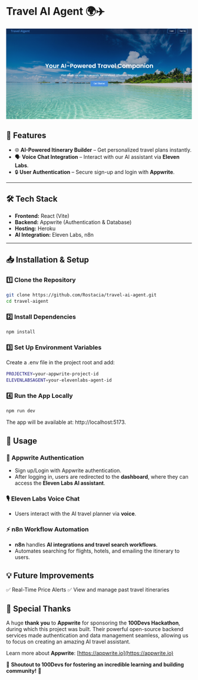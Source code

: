 # **Travel AI Agent** 🌍✈️ 

<img src="public/TravelAI.png"/>

## **🚀 Features**
- 🌐 **AI-Powered Itinerary Builder** – Get personalized travel plans instantly.  
- 🗣️ **Voice Chat Integration** – Interact with our AI assistant via **Eleven Labs**.  
- 🔒 **User Authentication** – Secure sign-up and login with **Appwrite**.  

---

## **🛠️ Tech Stack**
- **Frontend:** React (Vite)  
- **Backend:** Appwrite (Authentication & Database)  
- **Hosting:** Heroku  
- **AI Integration:** Eleven Labs, n8n  

---

## **📥 Installation & Setup**
### **1️⃣ Clone the Repository**
```sh
git clone https://github.com/Rostacia/travel-ai-agent.git
cd travel-aigent
```

### **2️⃣ Install Dependencies**
```sh
npm install
```

### **3️⃣ Set Up Environment Variables**
Create a .env file in the project root and add:

```sh
PROJECTKEY=your-appwrite-project-id
ELEVENLABSAGENT=your-elevenlabs-agent-id
```

### **4️⃣ Run the App Locally**  
```sh
npm run dev
```
The app will be available at: http://localhost:5173.

## 📝 Usage

### 🔑 Appwrite Authentication  
- Sign up/Login with Appwrite authentication.  
- After logging in, users are redirected to the **dashboard**, where they can access the **Eleven Labs AI assistant**.  

### 🎙️ Eleven Labs Voice Chat  
- Users interact with the AI travel planner via **voice**.  

### ⚡ n8n Workflow Automation  
- **n8n** handles **AI integrations and travel search workflows**.  
- Automates searching for flights, hotels, and emailing the itinerary to users.  

## 💡 Future Improvements  
✅ Real-Time Price Alerts 
✅ View and manage past travel itineraries   
 

## 🙌 Special Thanks  

A huge **thank you** to **Appwrite** for sponsoring the **100Devs Hackathon**, during which this project was built. Their powerful open-source backend services made authentication and data management seamless, allowing us to focus on creating an amazing AI travel assistant.  

Learn more about **Appwrite**: [https://appwrite.io](https://appwrite.io)  

🚀 **Shoutout to 100Devs for fostering an incredible learning and building community!** 🚀  


